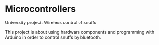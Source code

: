# Microcontrollers
University project: Wireless control of snuffs


This project is about using hardware components and programming with Arduino in order to control snuffs by bluetooth.
